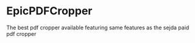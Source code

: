 # EpicPDFCropper
The best pdf cropper available featuring same features as the sejda paid pdf cropper
